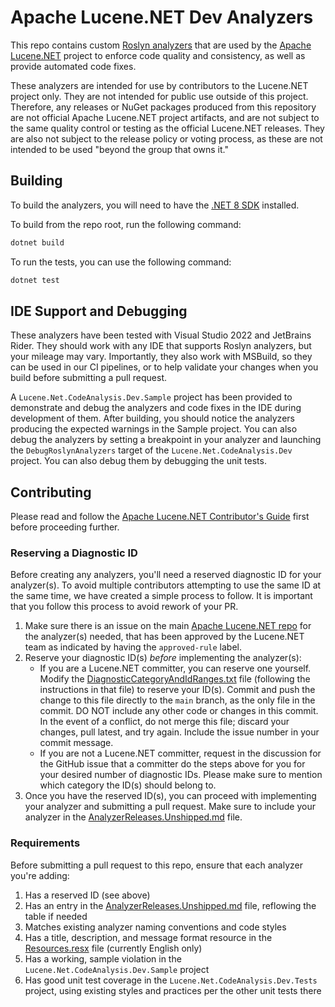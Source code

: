 # Apache Lucene.NET Dev Analyzers

This repo contains custom [Roslyn analyzers](https://learn.microsoft.com/en-us/visualstudio/code-quality/roslyn-analyzers-overview?view=vs-2022) that are used by the [Apache Lucene.NET](https://lucenenet.apache.org/) project to enforce code quality and consistency, as well as provide automated code fixes.

These analyzers are intended for use by contributors to the Lucene.NET project only.
They are not intended for public use outside of this project.
Therefore, any releases or NuGet packages produced from this repository are not official Apache Lucene.NET project artifacts, and are not subject to the same quality control or testing as the official Lucene.NET releases.
They are also not subject to the release policy or voting process, as these are not intended
to be used "beyond the group that owns it."

## Building

To build the analyzers, you will need to have the [.NET 8 SDK](https://dotnet.microsoft.com/download) installed.

To build from the repo root, run the following command:

```bash
dotnet build
```

To run the tests, you can use the following command:

```bash
dotnet test
```

## IDE Support and Debugging

These analyzers have been tested with Visual Studio 2022 and JetBrains Rider. They should work with any IDE that supports Roslyn analyzers, but your mileage may vary. Importantly, they also work with MSBuild, so they can be used in our CI pipelines, or to help validate your changes when you build before submitting a pull request.

A `Lucene.Net.CodeAnalysis.Dev.Sample` project has been provided to demonstrate and debug the analyzers and code fixes in the IDE during development of them. After building, you should notice the analyzers producing the expected warnings in the Sample project. You can also debug the analyzers by setting a breakpoint in your analyzer and launching the `DebugRoslynAnalyzers` target of the `Lucene.Net.CodeAnalysis.Dev` project. You can also debug them by debugging the unit tests.

## Contributing

Please read and follow the [Apache Lucene.NET Contributor's Guide](https://github.com/apache/lucenenet/blob/master/CONTRIBUTING.md) first before proceeding further.

### Reserving a Diagnostic ID

Before creating any analyzers, you'll need a reserved diagnostic ID for your analyzer(s).
To avoid multiple contributors attempting to use the same ID at the same time, we have created a simple process to follow.
It is important that you follow this process to avoid rework of your PR.

1. Make sure there is an issue on the main [Apache Lucene.NET repo](https://github.com/apache/lucenenet/issues) for the analyzer(s) needed, that has been approved by the Lucene.NET team as indicated by having the `approved-rule` label.
2. Reserve your diagnostic ID(s) _before_ implementing the analyzer(s):
    - If you are a Lucene.NET committer, you can reserve one yourself. Modify the [DiagnosticCategoryAndIdRanges.txt](DiagnosticCategoryAndIdRanges.txt) file (following the instructions in that file) to reserve your ID(s). Commit and push the change to this file directly to the `main` branch, as the only file in the commit. DO NOT include any other code or changes in this commit. In the event of a conflict, do not merge this file; discard your changes, pull latest, and try again. Include the issue number in your commit message.
    - If you are not a Lucene.NET committer, request in the discussion for the GitHub issue that a committer do the steps above for you for your desired number of diagnostic IDs. Please make sure to mention which category the ID(s) should belong to.
3. Once you have the reserved ID(s), you can proceed with implementing your analyzer and submitting a pull request. Make sure to include your analyzer in the [AnalyzerReleases.Unshipped.md](src/Lucene.Net.CodeAnalysis.Dev/AnalyzerReleases.Unshipped.md) file.

### Requirements

Before submitting a pull request to this repo, ensure that each analyzer you're adding:
1. Has a reserved ID (see above)
2. Has an entry in the [AnalyzerReleases.Unshipped.md](src/Lucene.Net.CodeAnalysis.Dev/AnalyzerReleases.Unshipped.md) file, reflowing the table if needed
3. Matches existing analyzer naming conventions and code styles
4. Has a title, description, and message format resource in the [Resources.resx](src/Lucene.Net.CodeAnalysis.Dev/Resources.resx) file (currently English only)
5. Has a working, sample violation in the `Lucene.Net.CodeAnalysis.Dev.Sample` project
6. Has good unit test coverage in the `Lucene.Net.CodeAnalysis.Dev.Tests` project, using existing styles and practices per the other unit tests there 

